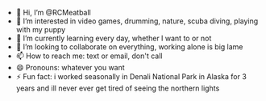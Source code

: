 - 👋 Hi, I’m @RCMeatball
- 👀 I’m interested in video games, drumming, nature, scuba diving, playing with my puppy  
- 🌱 I’m currently learning every day, whether I want to or not
- 💞️ I’m looking to collaborate on everything, working alone is big lame
- 📫 How to reach me: text or email, don't call  
- 😄 Pronouns: whatever you want  
- ⚡ Fun fact: i worked seasonally in Denali National Park in Alaska for 3 years and ill never ever get tired of seeing the northern lights

<!---
RCMeatball/RCMeatball is a ✨ special ✨ repository because its `README.md` (this file) appears on your GitHub profile.
You can click the Preview link to take a look at your changes.
--->
